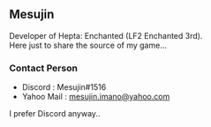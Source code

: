 ## Mesujin
Developer of Hepta: Enchanted (LF2 Enchanted 3rd). <br/>
Here just to share the source of my game...

### Contact Person
- Discord : Mesujin#1516
- Yahoo Mail : mesujin.imano@yahoo.com

I prefer Discord anyway..
